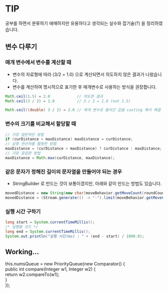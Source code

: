 # TIP

공부를 하면서 분류하기 애매하지만 유용하다고 생각되는 실수와 잡기술(?) 을 정리하였습니다.

## 변수 다루기
### 매개 변수에서 변수를 계산할 때
- 변수의 자료형에 따라 (3/2 = 1.0) 으로 계산되면서 의도하지 않은 결과가 나왔습니다.
- 변수를 계산하여 명시적으로 표기한 후 매개변수로 사용하는 방식을 권장합니다.
```java
Math.ceil(1.5) = 2.0            // 의도한 결과
Math.ceil(3 / 2) = 1.0          // 3 / 2 = 1.0 (not 1.5)

Math.ceil((double) 3 / 2) = 2.0 // 매개 변수로 들어간 값을 casting 해서 해결  
```

### 변수의 크기를 비교해서 할당할 때
```java
// 가장 일반적인 방법
if (curDistance > maxDistance) maxDistance = curDistance;  
// 삼항 연산자를 활용한 방법
maxDistance = (curDistance > maxDistance) ? curDistance : maxDistance;
// 가장 깔끔한 방법  
maxDistance = Math.max(curDistance, maxDistance);                     
```

### 같은 문자가 정해진 길이의 문자열을 만들어야 되는 경우
- StringBuilder 로 만드는 것이 보통이겠지만, 아래와 같이 만드는 방법도 있습니다. 
 
```java
movedDistance = new String(new char[moveBehavior.getMoveCount(roundCount)]).replace("\0", "-");
movedDistance = (Stream.generate(() -> "-").limit(moveBehavior.getMoveCount(roundCount))).collect(Collectors.joining());
```

### 실행 시간 구하기
```java
long start = System.currentTimeMillis();
/* 실행할 코드 */
long end = System.currentTimeMillis();
System.out.println("실행 시간(ms) : " + (end - start) / 1000.0);
```

## Working...



this.numsQueue = new PriorityQueue<Integer>(new Comparator<Integer>() {  
  public int compare(Integer w1, Integer w2) {  
    return w2.compareTo(w1);  
  }  
});
